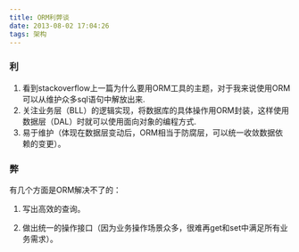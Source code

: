 ```yaml
---
title: ORM利弊谈
date: 2013-08-02 17:04:26
tags: 架构
---
```


### 利

1. 看到stackoverflow上一篇为什么要用ORM工具的主题，对于我来说使用ORM可以从维护众多sql语句中解放出来.
2. 关注业务层（BLL）的逻辑实现，将数据库的具体操作用ORM封装，这样使用数据层（DAL）时就可以使用面向对象的编程方式.
3. 易于维护（体现在数据层变动后，ORM相当于防腐层，可以统一收敛数据依赖的变更）。

### 弊

有几个方面是ORM解决不了的：

1. 写出高效的查询。

2. 做出统一的操作接口（因为业务操作场景众多，很难再get和set中满足所有业务需求）。